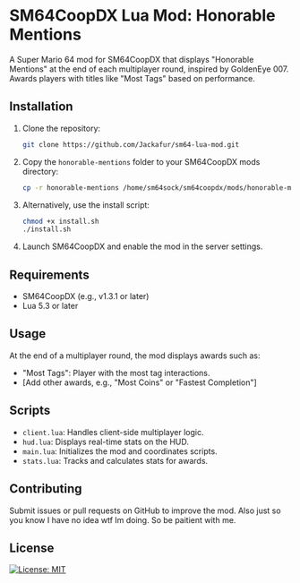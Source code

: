 # SM64CoopDX Lua Mod: Honorable Mentions

A Super Mario 64 mod for SM64CoopDX that displays "Honorable Mentions" at the end of each multiplayer round, inspired by GoldenEye 007. Awards players with titles like "Most Tags" based on performance.

## Installation

1. Clone the repository:
   ```bash
   git clone https://github.com/Jackafur/sm64-lua-mod.git
   ```

2. Copy the `honorable-mentions` folder to your SM64CoopDX mods directory:
   ```bash
   cp -r honorable-mentions /home/sm64sock/sm64coopdx/mods/honorable-mentions/
   ```

3. Alternatively, use the install script:
   ```bash
   chmod +x install.sh
   ./install.sh
   ```

4. Launch SM64CoopDX and enable the mod in the server settings.

## Requirements

- SM64CoopDX (e.g., v1.3.1 or later)
- Lua 5.3 or later

## Usage

At the end of a multiplayer round, the mod displays awards such as:

- "Most Tags": Player with the most tag interactions.
- [Add other awards, e.g., "Most Coins" or "Fastest Completion"]

## Scripts

- `client.lua`: Handles client-side multiplayer logic.
- `hud.lua`: Displays real-time stats on the HUD.
- `main.lua`: Initializes the mod and coordinates scripts.
- `stats.lua`: Tracks and calculates stats for awards.

## Contributing

Submit issues or pull requests on GitHub to improve the mod. Also just so you know I have no idea wtf Im doing. So be paitient with me. 

## License

[![License: MIT](https://img.shields.io/badge/License-MIT-yellow.svg)](https://opensource.org/licenses/MIT)
